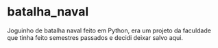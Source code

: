 # batalha_naval

Joguinho de batalha naval feito em Python, era um projeto da faculdade que tinha feito semestres passados e decidi deixar salvo aqui.
